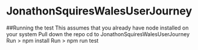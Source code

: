 # JonathonSquiresWalesUserJourney

##Running the test
This assumes that you already have node installed on your system
Pull down the repo
cd to JonathonSquiresWalesUserJourney
Run > npm install
Run > npm run test
